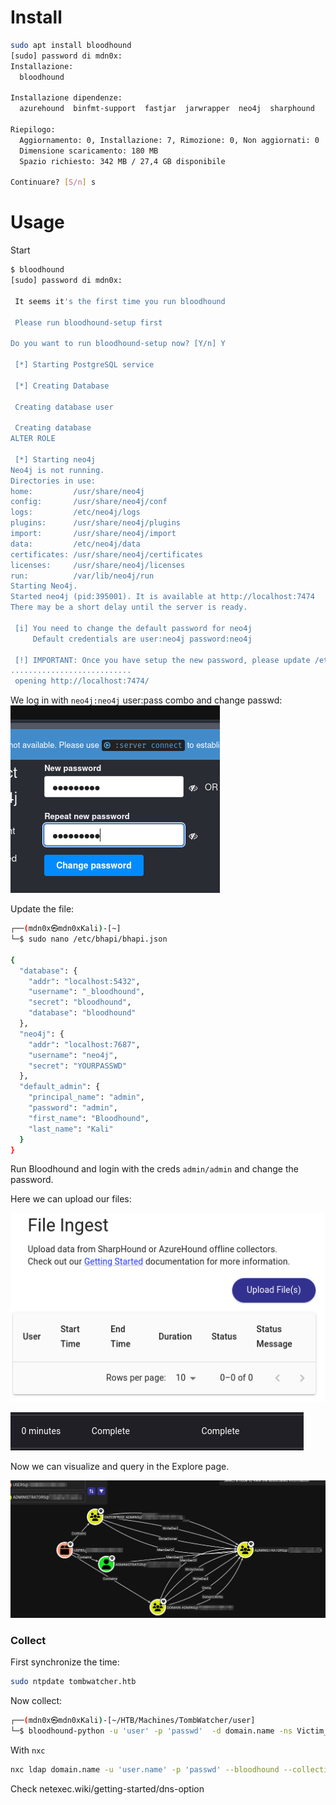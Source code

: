 # Install

```bash
sudo apt install bloodhound
[sudo] password di mdn0x: 
Installazione:                             
  bloodhound

Installazione dipendenze: 
  azurehound  binfmt-support  fastjar  jarwrapper  neo4j  sharphound

Riepilogo:
  Aggiornamento: 0, Installazione: 7, Rimozione: 0, Non aggiornati: 0
  Dimensione scaricamento: 180 MB
  Spazio richiesto: 342 MB / 27,4 GB disponibile

Continuare? [S/n] s
```

# Usage

Start

```bash
$ bloodhound
[sudo] password di mdn0x: 

 It seems it's the first time you run bloodhound

 Please run bloodhound-setup first

Do you want to run bloodhound-setup now? [Y/n] Y

 [*] Starting PostgreSQL service

 [*] Creating Database

 Creating database user

 Creating database
ALTER ROLE

 [*] Starting neo4j
Neo4j is not running.
Directories in use:
home:         /usr/share/neo4j
config:       /usr/share/neo4j/conf
logs:         /etc/neo4j/logs
plugins:      /usr/share/neo4j/plugins
import:       /usr/share/neo4j/import
data:         /etc/neo4j/data
certificates: /usr/share/neo4j/certificates
licenses:     /usr/share/neo4j/licenses
run:          /var/lib/neo4j/run
Starting Neo4j.
Started neo4j (pid:395001). It is available at http://localhost:7474
There may be a short delay until the server is ready.

 [i] You need to change the default password for neo4j
     Default credentials are user:neo4j password:neo4j

 [!] IMPORTANT: Once you have setup the new password, please update /etc/bhapi/bhapi.json with the new password before running bloodhound
...........................
 opening http://localhost:7474/
```

We log in with `neo4j:neo4j` user:pass combo and change passwd:
![Pasted image 20250922204056.png](../../2%20-%20Resources/Others/Flameshots/Pasted%20image%2020250922204056.png)

Update the file:

```bash
┌──(mdn0x㉿mdn0xKali)-[~]
└─$ sudo nano /etc/bhapi/bhapi.json

{
  "database": {
    "addr": "localhost:5432",
    "username": "_bloodhound",
    "secret": "bloodhound",
    "database": "bloodhound"
  },
  "neo4j": {
    "addr": "localhost:7687",
    "username": "neo4j",
    "secret": "YOURPASSWD"
  },
  "default_admin": {
    "principal_name": "admin",
    "password": "admin",
    "first_name": "Bloodhound",
    "last_name": "Kali"
  }
}
```

Run Bloodhound and login with the creds `admin/admin` and change the password.

Here we can upload our files:

![Pasted image 20250922212126.png](../../2%20-%20Resources/Others/Flameshots/Pasted%20image%2020250922212126.png)

![Pasted image 20250922213043.png](../../2%20-%20Resources/Others/Flameshots/Pasted%20image%2020250922213043.png)

Now we can visualize and query in the Explore page.

![Pasted image 20250922220934.png](../../2%20-%20Resources/Others/Flameshots/Pasted%20image%2020250922220934.png)

### Collect

First synchronize the time:

```bash
sudo ntpdate tombwatcher.htb
```

Now collect:

```bash
┌──(mdn0x㉿mdn0xKali)-[~/HTB/Machines/TombWatcher/user]
└─$ bloodhound-python -u 'user' -p 'passwd'  -d domain.name -ns Victim_IP -c All --zip
```

With `nxc`

```bash
nxc ldap domain.name -u 'user.name' -p 'passwd' --bloodhound --collection All
```

Check netexec.wiki/getting-started/dns-option